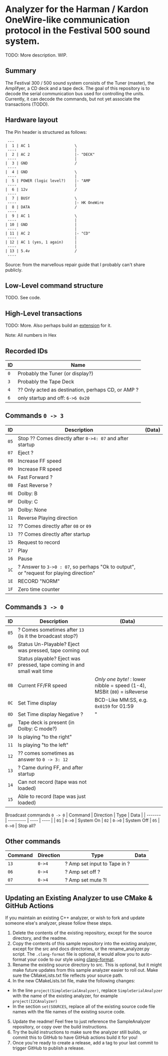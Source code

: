 # Analyzer for the Harman / Kardon OneWire-like communication protocol in the Festival 500 sound system.

TODO: More description. WIP.

## Summary

The Festival 300 / 500 sound system consists of the Tuner (master), the Amplifyer, a CD deck and a tape deck.
The goal of this repository is to decode the serial communication bus used for controlling the units.
Currently, it can decode the commands, but not yet associate the transactions (TODO).

## Hardware layout

The Pin header is structured as follows:
```
 ---
|  1 | AC 1                    \
 ----                          |
|  2 | AC 2                    |- "DECK"
 ----                          |
|  3 | GND                     /
 ----
|  4 | GND                     \
 ----                          |
|  5 | POWER (logic level?)    |- "AMP
 ----                          |
|  6 | 12v                     /
 ----
|  7 | BUSY                    \
 ----                          |- HK OneWire
|  8 | DATA                    /
 ----
|  9 | AC 1                    \
 ----                          |
| 10 | GND                     |
 ----                          |
| 11 | AC 2                    |- "CD"
 ----                          |
| 12 | AC 1 (yes, 1 again)     |
 ----                          |
| 13 | 5.4v                    /
 ----
```
Source: from the marvellous repair guide that I probably can't share publicly.

## Low-Level command structure

TODO. See code.

## High-Level transactions

TODO: More. Also perhaps build an [extension](https://support.saleae.com/extensions/high-level-analyzer-extensions) for it.

Note: All numbers in Hex

Recorded IDs
----

|  ID  | Name  |
| ---- | ----- |
| `0`| Probably the Tuner (or display?) |
| `3`| Probably the Tape Deck |
| `4`| ?? Only acted as destination, perhaps CD, or AMP ?|
| `6`| only startup and off: `6->6 0x20` |

Commands `0 -> 3`
----

|  ID  | Description | (Data)
| ---- | ----------- | ------
| `05` | Stop ?? Comes directly after `0->4: 07` and after startup| 
| `07` | Eject ? |
| `08` | Increase FF speed |
| `09` | Increase FR speed |
| `0A` | Fast Forward ? |
| `0B` | Fast Reverse ? |
| `0E` | Dolby: B |
| `0F` | Dolby: C |
| `10` | Dolby: None |
| `11` | Reverse Playing direction
| `12` | ?? Comes directly after `08` or `09` |
| `13` | ?? Comes directly after startup
| `15` | Request to record
| `17` | Play |
| `16` | Pause |
| `1C` | ? Answer to `3->0 : 07`, so perhaps "Ok to output", or "request for playing direction"
| `1E` | RECORD "NORM"
| `1F` | Zero time counter

Commands `3 -> 0`
----

|  ID  | Description | (Data)
| ---- | ----------- | ------
| `05` | ? Comes sometimes after `13` (is it the broadcast stop?)|
| `06` | Status Un-Playable? Eject was pressed, tape coming out
| `07` | Status    playable? Eject was pressed, tape coming in and small wait time
| `0B` | Current FF/FR speed | _Only one byte!_ : lower nibble = speed (1-4), MSBit (`80`) = isReverse |
| `0C` | Set Time display | BCD-Like MM:SS, e.g. `0x0159` for 01:59 |
| `0D` | Set Time display Negative ? | " |
| `0F` | Tape deck is present (in Dolby: C mode?) |
| `10` | Is playing "to the right" |
| `11` | Is playing "to the left" |
| `12` | ?? comes sometimes as answer to `0 -> 3: 12`
| `13` | ? Came during FF, and after startup |
| `14` | Can not record (tape was not loaded) |
| `15` | Able to record (tape was just loaded) |

Broadcast commands `0 -> 0`
| Command | Direction | Type | Data |
| ------- | --------- | ---- | ---- |
|   `01`  |  `0->0`   | System On
|   `02`  |  `0->0`   | System Off
|   `05`  |  `0->0`   | Stop all?


Other commands
----

| Command | Direction | Type | Data |
| ------- | --------- | ---- | ---- |
|   `13`  |  `0->4`   | ? Amp set input to Tape in ?
|   `06`  |  `0->4`   | ? Amp set off ?
|   `07`  |  `0->4`   | ? Amp set mute ?l



## Updating an Existing Analyzer to use CMake & GitHub Actions

If you maintain an existing C++ analyzer, or wish to fork and update someone else's analyzer, please follow these steps.

1. Delete the contents of the existing repository, except for the source directory, and the readme.
2. Copy the contents of this sample repository into the existing analyzer, except for the src and docs directories, or the rename_analyzer.py script. The `.clang-format` file is optional, it would allow you to auto-format your code to our style using [clang-format](https://clang.llvm.org/docs/ClangFormat.html).
3. Rename the existing source directory to src. This is optional, but it might make future updates from this sample analyzer easier to roll out. Make sure the CMakeLists.txt file reflects your source path.
4. In the new CMakeLists.txt file, make the following changes:

- In the line `project(SimpleSerialAnalyzer)`, replace `SimpleSerialAnalyzer` with the name of the existing analyzer, for example `project(I2CAnalyzer)`
- In the section `set(SOURCES`, replace all of the existing source code file names with the file names of the existing source code.

5. Update the readme! Feel free to just reference the SampleAnalyzer repository, or copy over the build instructions.
6. Try the build instructions to make sure the analyzer still builds, or commit this to GitHub to have GitHub actions build it for you!
7. Once you're ready to create a release, add a tag to your last commit to trigger GitHub to publish a release.
